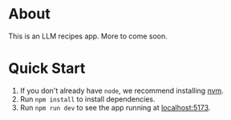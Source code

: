 # About

This is an LLM recipes app. More to come soon.

# Quick Start

1. If you don't already have `node`, we recommend installing [nvm](https://github.com/nvm-sh/nvm).
2. Run `npm install` to install dependencies.
3. Run `npm run dev` to see the app running at [localhost:5173](http://localhost:5173).